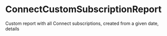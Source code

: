 # ConnectCustomSubscriptionReport
Custom report with all Connect subscriptions, created from a given date, details
